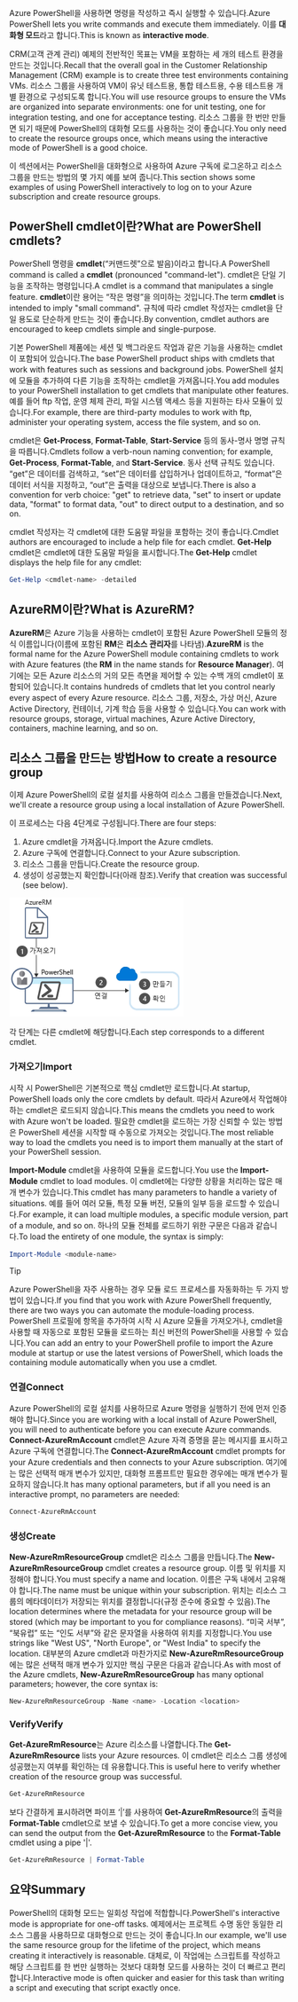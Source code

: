 <span data-ttu-id="92ab2-101">Azure PowerShell을 사용하면 명령을 작성하고 즉시 실행할 수 있습니다.</span><span class="sxs-lookup"><span data-stu-id="92ab2-101">Azure PowerShell lets you write commands and execute them immediately.</span></span> <span data-ttu-id="92ab2-102">이를 **대화형 모드**라고 합니다.</span><span class="sxs-lookup"><span data-stu-id="92ab2-102">This is known as **interactive mode**.</span></span>

<span data-ttu-id="92ab2-103">CRM(고객 관계 관리) 예제의 전반적인 목표는 VM을 포함하는 세 개의 테스트 환경을 만드는 것입니다.</span><span class="sxs-lookup"><span data-stu-id="92ab2-103">Recall that the overall goal in the Customer Relationship Management (CRM) example is to create three test environments containing VMs.</span></span> <span data-ttu-id="92ab2-104">리소스 그룹을 사용하여 VM이 유닛 테스트용, 통합 테스트용, 수용 테스트용 개별 환경으로 구성되도록 합니다.</span><span class="sxs-lookup"><span data-stu-id="92ab2-104">You will use resource groups to ensure the VMs are organized into separate environments: one for unit testing, one for integration testing, and one for acceptance testing.</span></span> <span data-ttu-id="92ab2-105">리소스 그룹을 한 번만 만들면 되기 때문에 PowerShell의 대화형 모드를 사용하는 것이 좋습니다.</span><span class="sxs-lookup"><span data-stu-id="92ab2-105">You only need to create the resource groups once, which means using the interactive mode of PowerShell is a good choice.</span></span>

<span data-ttu-id="92ab2-106">이 섹션에서는 PowerShell을 대화형으로 사용하여 Azure 구독에 로그온하고 리소스 그룹을 만드는 방법의 몇 가지 예를 보여 줍니다.</span><span class="sxs-lookup"><span data-stu-id="92ab2-106">This section shows some examples of using PowerShell interactively to log on to your Azure subscription and create resource groups.</span></span>

## <a name="what-are-powershell-cmdlets"></a><span data-ttu-id="92ab2-107">PowerShell cmdlet이란?</span><span class="sxs-lookup"><span data-stu-id="92ab2-107">What are PowerShell cmdlets?</span></span>
<span data-ttu-id="92ab2-108">PowerShell 명령을 **cmdlet**(“커맨드렛”으로 발음)이라고 합니다.</span><span class="sxs-lookup"><span data-stu-id="92ab2-108">A PowerShell command is called a **cmdlet** (pronounced "command-let").</span></span> <span data-ttu-id="92ab2-109">cmdlet은 단일 기능을 조작하는 명령입니다.</span><span class="sxs-lookup"><span data-stu-id="92ab2-109">A cmdlet is a command that manipulates a single feature.</span></span> <span data-ttu-id="92ab2-110">**cmdlet**이란 용어는 “작은 명령”을 의미하는 것입니다.</span><span class="sxs-lookup"><span data-stu-id="92ab2-110">The term **cmdlet** is intended to imply "small command".</span></span> <span data-ttu-id="92ab2-111">규칙에 따라 cmdlet 작성자는 cmdlet을 단일 용도로 단순하게 만드는 것이 좋습니다.</span><span class="sxs-lookup"><span data-stu-id="92ab2-111">By convention, cmdlet authors are encouraged to keep cmdlets simple and single-purpose.</span></span>

<span data-ttu-id="92ab2-112">기본 PowerShell 제품에는 세션 및 백그라운드 작업과 같은 기능을 사용하는 cmdlet이 포함되어 있습니다.</span><span class="sxs-lookup"><span data-stu-id="92ab2-112">The base PowerShell product ships with cmdlets that work with features such as sessions and background jobs.</span></span> <span data-ttu-id="92ab2-113">PowerShell 설치에 모듈을 추가하여 다른 기능을 조작하는 cmdlet을 가져옵니다.</span><span class="sxs-lookup"><span data-stu-id="92ab2-113">You add modules to your PowerShell installation to get cmdlets that manipulate other features.</span></span> <span data-ttu-id="92ab2-114">예를 들어 ftp 작업, 운영 체제 관리, 파일 시스템 액세스 등을 지원하는 타사 모듈이 있습니다.</span><span class="sxs-lookup"><span data-stu-id="92ab2-114">For example, there are third-party modules to work with ftp, administer your operating system, access the file system, and so on.</span></span>

<span data-ttu-id="92ab2-115">cmdlet은 **Get-Process**, **Format-Table**, **Start-Service** 등의 동사-명사 명명 규칙을 따릅니다.</span><span class="sxs-lookup"><span data-stu-id="92ab2-115">Cmdlets follow a verb-noun naming convention; for example, **Get-Process**, **Format-Table**, and **Start-Service**.</span></span> <span data-ttu-id="92ab2-116">동사 선택 규칙도 있습니다. “get”은 데이터를 검색하고, “set”은 데이터를 삽입하거나 업데이트하고, “format”은 데이터 서식을 지정하고, “out”은 출력을 대상으로 보냅니다.</span><span class="sxs-lookup"><span data-stu-id="92ab2-116">There is also a convention for verb choice: "get" to retrieve data, "set" to insert or update data, "format" to format data, "out" to direct output to a destination, and so on.</span></span>

<span data-ttu-id="92ab2-117">cmdlet 작성자는 각 cmdlet에 대한 도움말 파일을 포함하는 것이 좋습니다.</span><span class="sxs-lookup"><span data-stu-id="92ab2-117">Cmdlet authors are encouraged to include a help file for each cmdlet.</span></span> <span data-ttu-id="92ab2-118">**Get-Help** cmdlet은 cmdlet에 대한 도움말 파일을 표시합니다.</span><span class="sxs-lookup"><span data-stu-id="92ab2-118">The **Get-Help** cmdlet displays the help file for any cmdlet:</span></span>

```powershell
Get-Help <cmdlet-name> -detailed
```

## <a name="what-is-azurerm"></a><span data-ttu-id="92ab2-119">AzureRM이란?</span><span class="sxs-lookup"><span data-stu-id="92ab2-119">What is AzureRM?</span></span>
<span data-ttu-id="92ab2-120">**AzureRM**은 Azure 기능을 사용하는 cmdlet이 포함된 Azure PowerShell 모듈의 정식 이름입니다(이름에 포함된 **RM**은 **리소스 관리자**를 나타냄).</span><span class="sxs-lookup"><span data-stu-id="92ab2-120">**AzureRM** is the formal name for the Azure PowerShell module containing cmdlets to work with Azure features (the **RM** in the name stands for **Resource Manager**).</span></span> <span data-ttu-id="92ab2-121">여기에는 모든 Azure 리소스의 거의 모든 측면을 제어할 수 있는 수백 개의 cmdlet이 포함되어 있습니다.</span><span class="sxs-lookup"><span data-stu-id="92ab2-121">It contains hundreds of cmdlets that let you control nearly every aspect of every Azure resource.</span></span> <span data-ttu-id="92ab2-122">리소스 그룹, 저장소, 가상 머신, Azure Active Directory, 컨테이너, 기계 학습 등을 사용할 수 있습니다.</span><span class="sxs-lookup"><span data-stu-id="92ab2-122">You can work with resource groups, storage, virtual machines, Azure Active Directory, containers, machine learning, and so on.</span></span>

## <a name="how-to-create-a-resource-group"></a><span data-ttu-id="92ab2-123">리소스 그룹을 만드는 방법</span><span class="sxs-lookup"><span data-stu-id="92ab2-123">How to create a resource group</span></span>
<span data-ttu-id="92ab2-124">이제 Azure PowerShell의 로컬 설치를 사용하여 리소스 그룹을 만들겠습니다.</span><span class="sxs-lookup"><span data-stu-id="92ab2-124">Next, we'll create a resource group using a local installation of Azure PowerShell.</span></span> 

<span data-ttu-id="92ab2-125">이 프로세스는 다음 4단계로 구성됩니다.</span><span class="sxs-lookup"><span data-stu-id="92ab2-125">There are four steps:</span></span> 
1. <span data-ttu-id="92ab2-126">Azure cmdlet을 가져옵니다.</span><span class="sxs-lookup"><span data-stu-id="92ab2-126">Import the Azure cmdlets.</span></span>
1. <span data-ttu-id="92ab2-127">Azure 구독에 연결합니다.</span><span class="sxs-lookup"><span data-stu-id="92ab2-127">Connect to your Azure subscription.</span></span>
1. <span data-ttu-id="92ab2-128">리소스 그룹을 만듭니다.</span><span class="sxs-lookup"><span data-stu-id="92ab2-128">Create the resource group.</span></span>
1. <span data-ttu-id="92ab2-129">생성이 성공했는지 확인합니다(아래 참조).</span><span class="sxs-lookup"><span data-stu-id="92ab2-129">Verify that creation was successful (see below).</span></span>

![Azure PowerShell을 사용하여 Azure에서 리소스를 만드는 단계](../media/5-create-resource-overview.png)

<span data-ttu-id="92ab2-131">각 단계는 다른 cmdlet에 해당합니다.</span><span class="sxs-lookup"><span data-stu-id="92ab2-131">Each step corresponds to a different cmdlet.</span></span>

### <a name="import"></a><span data-ttu-id="92ab2-132">가져오기</span><span class="sxs-lookup"><span data-stu-id="92ab2-132">Import</span></span>
<span data-ttu-id="92ab2-133">시작 시 PowerShell은 기본적으로 핵심 cmdlet만 로드합니다.</span><span class="sxs-lookup"><span data-stu-id="92ab2-133">At startup, PowerShell loads only the core cmdlets by default.</span></span> <span data-ttu-id="92ab2-134">따라서 Azure에서 작업해야 하는 cmdlet은 로드되지 않습니다.</span><span class="sxs-lookup"><span data-stu-id="92ab2-134">This means the cmdlets you need to work with Azure won't be loaded.</span></span> <span data-ttu-id="92ab2-135">필요한 cmdlet을 로드하는 가장 신뢰할 수 있는 방법은 PowerShell 세션을 시작할 때 수동으로 가져오는 것입니다.</span><span class="sxs-lookup"><span data-stu-id="92ab2-135">The most reliable way to load the cmdlets you need is to import them manually at the start of your PowerShell session.</span></span>

<span data-ttu-id="92ab2-136">**Import-Module** cmdlet을 사용하여 모듈을 로드합니다.</span><span class="sxs-lookup"><span data-stu-id="92ab2-136">You use the **Import-Module** cmdlet to load modules.</span></span> <span data-ttu-id="92ab2-137">이 cmdlet에는 다양한 상황을 처리하는 많은 매개 변수가 있습니다.</span><span class="sxs-lookup"><span data-stu-id="92ab2-137">This cmdlet has many parameters to handle a variety of situations.</span></span> <span data-ttu-id="92ab2-138">예를 들어 여러 모듈, 특정 모듈 버전, 모듈의 일부 등을 로드할 수 있습니다.</span><span class="sxs-lookup"><span data-stu-id="92ab2-138">For example, it can load multiple modules, a specific module version, part of a module, and so on.</span></span> <span data-ttu-id="92ab2-139">하나의 모듈 전체를 로드하기 위한 구문은 다음과 같습니다.</span><span class="sxs-lookup"><span data-stu-id="92ab2-139">To load the entirety of one module, the syntax is simply:</span></span>

```powershell
Import-Module <module-name>
```

> [!TIP]
> <span data-ttu-id="92ab2-140">Azure PowerShell을 자주 사용하는 경우 모듈 로드 프로세스를 자동화하는 두 가지 방법이 있습니다.</span><span class="sxs-lookup"><span data-stu-id="92ab2-140">If you find that you work with Azure PowerShell frequently, there are two ways you can automate the module-loading process.</span></span> <span data-ttu-id="92ab2-141">PowerShell 프로필에 항목을 추가하여 시작 시 Azure 모듈을 가져오거나, cmdlet을 사용할 때 자동으로 포함된 모듈을 로드하는 최신 버전의 PowerShell을 사용할 수 있습니다.</span><span class="sxs-lookup"><span data-stu-id="92ab2-141">You can add an entry to your PowerShell profile to import the Azure module at startup or use the latest versions of PowerShell, which loads the containing module automatically when you use a cmdlet.</span></span>

### <a name="connect"></a><span data-ttu-id="92ab2-142">연결</span><span class="sxs-lookup"><span data-stu-id="92ab2-142">Connect</span></span>
<span data-ttu-id="92ab2-143">Azure PowerShell의 로컬 설치를 사용하므로 Azure 명령을 실행하기 전에 먼저 인증해야 합니다.</span><span class="sxs-lookup"><span data-stu-id="92ab2-143">Since you are working with a local install of Azure PowerShell, you will need to authenticate before you can execute Azure commands.</span></span> <span data-ttu-id="92ab2-144">**Connect-AzureRmAccount** cmdlet은 Azure 자격 증명을 묻는 메시지를 표시하고 Azure 구독에 연결합니다.</span><span class="sxs-lookup"><span data-stu-id="92ab2-144">The **Connect-AzureRmAccount** cmdlet prompts for your Azure credentials and then connects to your Azure subscription.</span></span> <span data-ttu-id="92ab2-145">여기에는 많은 선택적 매개 변수가 있지만, 대화형 프롬프트만 필요한 경우에는 매개 변수가 필요하지 않습니다.</span><span class="sxs-lookup"><span data-stu-id="92ab2-145">It has many optional parameters, but if all you need is an interactive prompt, no parameters are needed:</span></span>

```powershell
Connect-AzureRmAccount
```

### <a name="create"></a><span data-ttu-id="92ab2-146">생성</span><span class="sxs-lookup"><span data-stu-id="92ab2-146">Create</span></span>
<span data-ttu-id="92ab2-147">**New-AzureRmResourceGroup** cmdlet은 리소스 그룹을 만듭니다.</span><span class="sxs-lookup"><span data-stu-id="92ab2-147">The **New-AzureRmResourceGroup** cmdlet creates a resource group.</span></span> <span data-ttu-id="92ab2-148">이름 및 위치를 지정해야 합니다.</span><span class="sxs-lookup"><span data-stu-id="92ab2-148">You must specify a name and location.</span></span> <span data-ttu-id="92ab2-149">이름은 구독 내에서 고유해야 합니다.</span><span class="sxs-lookup"><span data-stu-id="92ab2-149">The name must be unique within your subscription.</span></span> <span data-ttu-id="92ab2-150">위치는 리소스 그룹의 메타데이터가 저장되는 위치를 결정합니다(규정 준수에 중요할 수 있음).</span><span class="sxs-lookup"><span data-stu-id="92ab2-150">The location determines where the metadata for your resource group will be stored (which may be important to you for compliance reasons).</span></span> <span data-ttu-id="92ab2-151">“미국 서부”, “북유럽” 또는 “인도 서부”와 같은 문자열을 사용하여 위치를 지정합니다.</span><span class="sxs-lookup"><span data-stu-id="92ab2-151">You use strings like "West US", "North Europe", or "West India" to specify the location.</span></span> <span data-ttu-id="92ab2-152">대부분의 Azure cmdlet과 마찬가지로 **New-AzureRmResourceGroup**에는 많은 선택적 매개 변수가 있지만 핵심 구문은 다음과 같습니다.</span><span class="sxs-lookup"><span data-stu-id="92ab2-152">As with most of the Azure cmdlets, **New-AzureRmResourceGroup** has many optional parameters; however, the core syntax is:</span></span>

```powershell
New-AzureRmResourceGroup -Name <name> -Location <location>
```

### <a name="verify"></a><span data-ttu-id="92ab2-153">Verify</span><span class="sxs-lookup"><span data-stu-id="92ab2-153">Verify</span></span>
<span data-ttu-id="92ab2-154">**Get-AzureRmResource**는 Azure 리소스를 나열합니다.</span><span class="sxs-lookup"><span data-stu-id="92ab2-154">The **Get-AzureRmResource** lists your Azure resources.</span></span> <span data-ttu-id="92ab2-155">이 cmdlet은 리소스 그룹 생성에 성공했는지 여부를 확인하는 데 유용합니다.</span><span class="sxs-lookup"><span data-stu-id="92ab2-155">This is useful here to verify whether creation of the resource group was successful.</span></span>

```powershell
Get-AzureRmResource
```

<span data-ttu-id="92ab2-156">보다 간결하게 표시하려면 파이프 ‘|’를 사용하여 **Get-AzureRmResource**의 출력을 **Format-Table** cmdlet으로 보낼 수 있습니다.</span><span class="sxs-lookup"><span data-stu-id="92ab2-156">To get a more concise view, you can send the output from the **Get-AzureRmResource** to the **Format-Table** cmdlet using a pipe '|'.</span></span>

```powershell
Get-AzureRmResource | Format-Table
```

## <a name="summary"></a><span data-ttu-id="92ab2-157">요약</span><span class="sxs-lookup"><span data-stu-id="92ab2-157">Summary</span></span>
<span data-ttu-id="92ab2-158">PowerShell의 대화형 모드는 일회성 작업에 적합합니다.</span><span class="sxs-lookup"><span data-stu-id="92ab2-158">PowerShell's interactive mode is appropriate for one-off tasks.</span></span> <span data-ttu-id="92ab2-159">예제에서는 프로젝트 수명 동안 동일한 리소스 그룹을 사용하므로 대화형으로 만드는 것이 좋습니다.</span><span class="sxs-lookup"><span data-stu-id="92ab2-159">In our example, we'll use the same resource group for the lifetime of the project, which means creating it interactively is reasonable.</span></span> <span data-ttu-id="92ab2-160">대체로, 이 작업에는 스크립트를 작성하고 해당 스크립트를 한 번만 실행하는 것보다 대화형 모드를 사용하는 것이 더 빠르고 편리합니다.</span><span class="sxs-lookup"><span data-stu-id="92ab2-160">Interactive mode is often quicker and easier for this task than writing a script and executing that script exactly once.</span></span>
